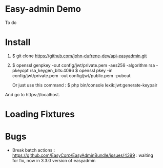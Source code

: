 Easy-admin Demo
=================

To do

Install
=======

1. 
    $ git clone https://github.com/john-dufrene-dev/api-easyadmin.git

2. 
    $ openssl genpkey -out config/jwt/private.pem -aes256 -algorithm rsa -pkeyopt rsa_keygen_bits:4096
    $ openssl pkey -in config/jwt/private.pem -out config/jwt/public.pem -pubout

    Or just use this command :
    $ php bin/console lexik:jwt:generate-keypair

And go to https://localhost.

Loading Fixtures
================

Bugs
================

- Break batch actions :
https://github.com/EasyCorp/EasyAdminBundle/issues/4399 : waiting for fix, now in 3.3.0 version of easyadmin
